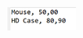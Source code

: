 <img src="https://github.com/hiranfbcj/predicate2-method-reference-static/blob/main/readme.png" width=140>
